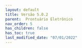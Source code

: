 ```yaml
---
layout: default
title: Versão 5.0.2
parent:  Prontuário Eletrônico
nav_order: 5
has_children: false
has_toc: true
last_modified_date: "07/01/2022"
---
```


